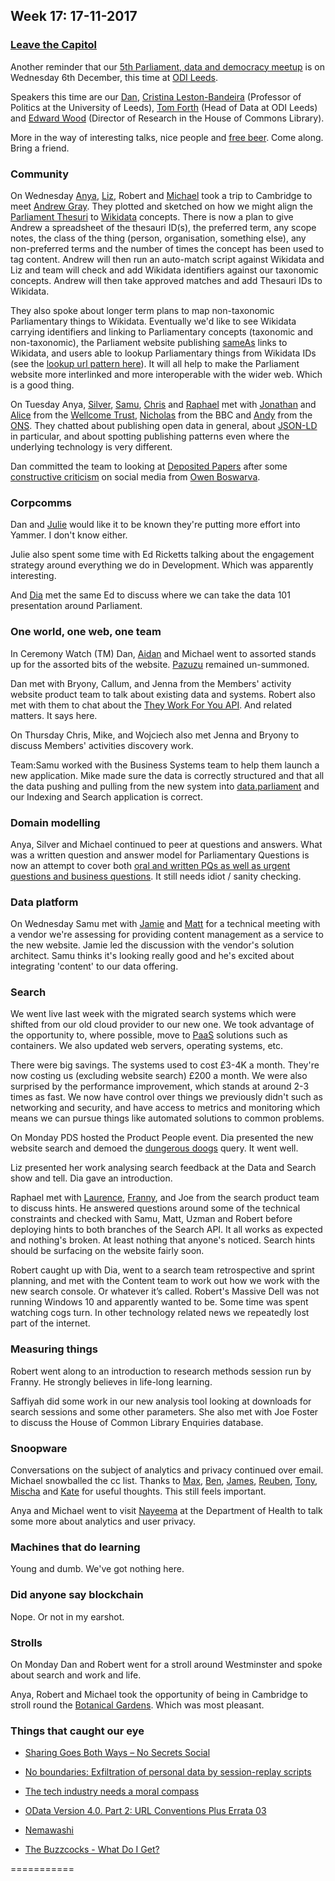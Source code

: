 ## Week 17: 17-11-2017

### [Leave the Capitol](https://www.youtube.com/watch?v=GpMoRS_9bcM)

Another reminder that our [5th Parliament, data and democracy meetup](https://attending.io/events/parliament-data-and-democracy-meetup-5) is on Wednesday 6th December, this time at [ODI Leeds](http://leeds.theodi.org/).

Speakers this time are our [Dan](https://twitter.com/dasbarrett), [Cristina Leston-Bandeira](https://twitter.com/estrangeirada) (Professor of Politics at the University of Leeds), [Tom Forth](https://twitter.com/thomasforth) (Head of Data at ODI Leeds) and [Edward Wood](https://twitter.com/edwardwood99) (Director of Research in the House of Commons Library).

More in the way of interesting talks, nice people and [free beer](https://en.wiktionary.org/wiki/free_as_in_beer). Come along. Bring a friend.
 
### Community

On Wednesday [Anya](https://twitter.com/bitten_), [Liz](https://twitter.com/greensideknits), Robert and [Michael](https://twitter.com/fantasticlife) took a trip to Cambridge to meet [Andrew Gray](https://twitter.com/generalising). They plotted and sketched on how we might align the [Parliament Thesuri](http://www.data.parliament.uk/dataset/thesauri) to [Wikidata](https://www.wikidata.org/wiki/Wikidata:Main_Page) concepts. There is now a plan to give Andrew a spreadsheet of the thesauri ID(s), the preferred term, any scope notes, the class of the thing (person, organisation, something else), any non-preferred terms and the number of times the concept has been used to tag content. Andrew will then run an auto-match script against Wikidata and Liz and team will check and add Wikidata identifiers against our taxonomic concepts. Andrew will then take approved matches and add Thesauri IDs to Wikidata.

They also spoke about longer term plans to map non-taxonomic Parliamentary things to Wikidata. Eventually we'd like to see Wikidata carrying identifiers and linking to Parliamentary concepts (taxonomic and non-taxonomic), the Parliament website publishing [sameAs](http://schema.org/sameAs) links to Wikidata, and users able to lookup Parliamentary things from Wikidata IDs (see the [lookup url pattern here](https://github.com/ukparliament/ontologies/blob/master/urls.csv)). It will all help to make the Parliament website more interlinked and more interoperable with the wider web. Which is a good thing.

On Tuesday Anya, [Silver](https://twitter.com/silveroliver), [Samu](https://twitter.com/langsamu), [Chris](https://twitter.com/chrisalcockdev) and [Raphael](https://twitter.com/raphaelleung) met with [Jonathan](https://twitter.com/jonathantweed) and [Alice](https://twitter.com/superprotta) from the [Wellcome Trust](https://wellcome.ac.uk/), [Nicholas](https://twitter.com/njh) from the BBC and [Andy](https://twitter.com/mr_dudders) from the [ONS](https://www.ons.gov.uk/). They chatted about publishing open data in general, about [JSON-LD](https://en.wikipedia.org/wiki/JSON-LD) in particular, and about spotting publishing patterns even where the underlying technology is very different.

Dan committed the team to looking at [Deposited Papers](https://www.parliament.uk/depositedpapers) after some [constructive criticism](https://twitter.com/owenboswarva/status/929715010498125825) on social media from [Owen Boswarva](https://twitter.com/owenboswarva).

### Corpcomms

Dan and [Julie](https://twitter.com/julietouring) would like it to be known they're putting more effort into Yammer. I don't know either.

Julie also spent some time with Ed Ricketts talking about the engagement strategy around everything we do in Development.  Which was apparently interesting.

And [Dia](https://twitter.com/DN78) met the same Ed to discuss where we can take the data 101 presentation around Parliament.

### One world, one web, one team

In Ceremony Watch (TM) Dan, [Aidan](http://twitter.com/aidan_morgan) and Michael went to assorted stands up for the assorted bits of the website. [Pazuzu](https://en.m.wikipedia.org/wiki/Pazuzu) remained un-summoned.

Dan met with Bryony, Callum, and Jenna from the Members' activity website product team to talk about existing data and systems. Robert also met with them to chat about the [They Work For You API](https://www.theyworkforyou.com/api/). And related matters. It says here.

On Thursday Chris, Mike, and Wojciech also met Jenna and Bryony to discuss Members' activities discovery work.

Team:Samu worked with the Business Systems team to help them launch a new application. Mike made sure the data is correctly structured and that all the data pushing and pulling from the new system into [data.parliament](http://www.data.parliament.uk/) and our Indexing and Search application is correct.

### Domain modelling

Anya, Silver and Michael continued to peer at questions and answers. What was a written question and answer model for Parliamentary Questions is now an attempt to cover both [oral and written PQs as well as urgent questions and business questions](https://ukparliament.github.io/ontologies/question-and-answer/question-and-answer-ontology.html). It still needs idiot / sanity checking.

### Data platform

On Wednesday Samu met with [Jamie](https://twitter.com/oddtype) and [Matt](https://twitter.com/mattrayner) for a technical meeting with a vendor we're assessing for providing content management as a service to the new website. Jamie led the discussion with the vendor's solution architect. Samu thinks it's looking really good and he's excited about integrating 'content' to our data offering.

### Search

We went live last week with the migrated search systems which were shifted from our old cloud provider to our new one. We took advantage of the opportunity to, where possible, move to [PaaS](https://en.wikipedia.org/wiki/Platform_as_a_service) solutions such as containers. We also updated web servers, operating systems, etc.
 
There were big savings. The systems used to cost £3-4K a month. They're now costing us (excluding website search) £200 a month. We were also surprised by the performance improvement, which stands at around 2-3 times as fast. We now have control over things we previously didn't such as networking and security, and have access to metrics and monitoring which means we can pursue things like automated solutions to common problems.

On Monday PDS hosted the Product People event. Dia presented the new website search and demoed the [dungerous doogs](https://beta.parliament.uk/search?q=dungerous+doogs) query. It went well.

Liz presented her work analysing search feedback at the Data and Search show and tell. Dia gave an introduction.

Raphael met with [Laurence](https://twitter.com/laurencegrinyer), [Franny](https://twitter.com/eff_shaped), and Joe from the search product team to discuss hints. He answered questions around some of the technical constraints and checked with Samu, Matt, Uzman and Robert before deploying hints to both branches of the Search API. It all works as expected and nothing's broken. At least nothing that anyone's noticed. Search hints should be surfacing on the website fairly soon.

Robert caught up with Dia, went to a search team retrospective and sprint planning, and met with the Content team to work out how we work with the new search console. Or whatever it’s called. Robert's Massive Dell was not running Windows 10 and apparently wanted to be. Some time was spent watching cogs turn. In other technology related news we repeatedly lost part of the internet.

### Measuring things

Robert went along to an introduction to research methods session run by Franny. He strongly believes in life-long learning.

Saffiyah did some work in our new analysis tool looking at downloads for search sessions and some other parameters. She also met with Joe Foster to discuss the House of Common Library Enquiries database.

### Snoopware

Conversations on the subject of analytics and privacy continued over email. Michael snowballed the cc list. Thanks to [Max](https://twitter.com/emax), [Ben](https://twitter.com/benwoodhams), [James](https://twitter.com/floppy), [Reuben](https://twitter.com/rdbinns), [Tony](https://twitter.com/psychemedia), [Mischa](https://twitter.com/mischat) and [Kate](https://twitter.com/kateahoc) for useful thoughts. This still feels important.

Anya and Michael went to visit [Nayeema](https://twitter.com/nayeemac) at the Department of Health to talk some more about analytics and user privacy.

### Machines that do learning

Young and dumb. We've got nothing here.

### Did anyone say blockchain

Nope. Or not in my earshot.

### Strolls

On Monday Dan and Robert went for a stroll around Westminster and spoke about search and work and life.

Anya, Robert and Michael took the opportunity of being in Cambridge to stroll round the [Botanical Gardens](http://www.botanic.cam.ac.uk/Botanic/Home.aspx). Which was most pleasant.

### Things that caught our eye

* [Sharing Goes Both Ways – No Secrets Social](https://blog.ouseful.info/2017/11/09/sharing-goes-both-ways/)

* [No boundaries: Exfiltration of personal data by session-replay scripts](https://freedom-to-tinker.com/2017/11/15/no-boundaries-exfiltration-of-personal-data-by-session-replay-scripts/)

* [The tech industry needs a moral compass](https://medium.com/doteveryone/the-tech-industry-needs-a-moral-compass-3ce1665a287f)

* [OData Version 4.0. Part 2: URL Conventions Plus Errata 03](http://docs.oasis-open.org/odata/odata/v4.0/odata-v4.0-part2-url-conventions.html)

* [Nemawashi](https://en.wikipedia.org/wiki/Nemawashi)

* [The Buzzcocks - What Do I Get?](https://www.youtube.com/watch?v=-EEPvXlTUnU)





===========
















